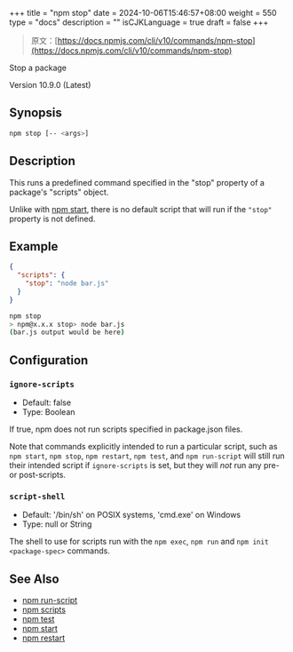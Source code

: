 +++
title = "npm stop"
date = 2024-10-06T15:46:57+08:00
weight = 550
type = "docs"
description = ""
isCJKLanguage = true
draft = false
+++

> 原文：[https://docs.npmjs.com/cli/v10/commands/npm-stop](https://docs.npmjs.com/cli/v10/commands/npm-stop)

Stop a package



Version 10.9.0 (Latest)

## Synopsis



```bash
npm stop [-- <args>]
```

## Description

This runs a predefined command specified in the "stop" property of a package's "scripts" object.

Unlike with [npm start](https://docs.npmjs.com/cli/v10/commands/npm-start), there is no default script that will run if the `"stop"` property is not defined.

## Example



```json
{
  "scripts": {
    "stop": "node bar.js"
  }
}
```



```bash
npm stop
> npm@x.x.x stop> node bar.js
(bar.js output would be here)
```

## Configuration

### `ignore-scripts`

- Default: false
- Type: Boolean

If true, npm does not run scripts specified in package.json files.

Note that commands explicitly intended to run a particular script, such as `npm start`, `npm stop`, `npm restart`, `npm test`, and `npm run-script` will still run their intended script if `ignore-scripts` is set, but they will *not* run any pre- or post-scripts.

### `script-shell`

- Default: '/bin/sh' on POSIX systems, 'cmd.exe' on Windows
- Type: null or String

The shell to use for scripts run with the `npm exec`, `npm run` and `npm init <package-spec>` commands.

## See Also

- [npm run-script](https://docs.npmjs.com/cli/v10/commands/npm-run-script)
- [npm scripts](https://docs.npmjs.com/cli/v10/using-npm/scripts)
- [npm test](https://docs.npmjs.com/cli/v10/commands/npm-test)
- [npm start](https://docs.npmjs.com/cli/v10/commands/npm-start)
- [npm restart](https://docs.npmjs.com/cli/v10/commands/npm-restart)